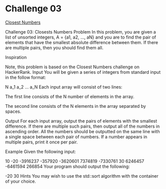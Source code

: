 Challenge 03
============

[Closest Numbers](http://www3.nd.edu/~pbui/teaching/cse.30331.fa16/challenge03.html)

Challenge 03: Closests Numbers
Problem
In this problem, you are given a list of unsorted integers, A = {a1, a2, ..., aN} and you are to find the pair of elements that have the smallest absolute difference between them. If there are multiple pairs, then you should find them all.

 Inspiration

Note, this problem is based on the Closest Numbers challenge on HackerRank.
Input
You will be given a series of integers from standard input in the follow format:

N
a_1 a_2 ... a_N
Each input array will consist of two lines:

The first line consists of the N number of elements in the array.

The second line consists of the N elements in the array separated by spaces.

Output
For each input array, output the pairs of elements with the smallest difference. If there are multiple such pairs, then output all of the numbers in ascending order. All the numbers should be outputted on the same line with a single space between each pair of numbers. If a number appears in multiple pairs, print it once per pair.

Example
Given the following input:

10
-20 -3916237 -357920 -3620601 7374819 -7330761 30 6246457 -6461594 266854
Your program should output the following:

-20 30
Hints
You may wish to use the std::sort algorithm with the container of your choice.
